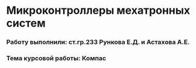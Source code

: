 # Микроконтроллеры мехатронных систем
### Работу выполнили: ст.гр.233 Рункова Е.Д. и Астахова А.Е.
### Тема курсовой работы: Компас

